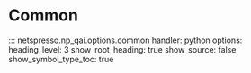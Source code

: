 # Common

::: netspresso.np_qai.options.common
    handler: python
    options:
      heading_level: 3
      show_root_heading: true
      show_source: false
      show_symbol_type_toc: true 